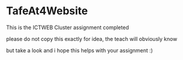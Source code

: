 # TafeAt4Website


This is the ICTWEB Cluster assignment completed

please do not copy this exactly for idea, the teach will obviously know

but take a look and i hope this helps with your assignment :)
